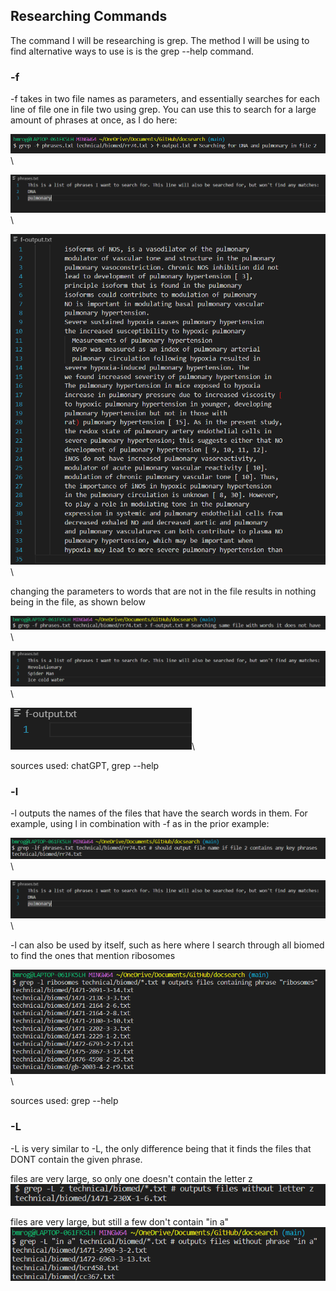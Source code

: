 <h2>Researching Commands</h2>
The command I will be researching is grep. The method I will be using to find alternative ways to use is is the grep --help command.

<h3>-f</h3>
-f takes in two file names as parameters, and essentially searches for each line of file one in file two using grep. You can use this to search for a large amount of phrases at once, as I do here:

![Image](command1.png)\

![Image](phrases.png)\

![Image](output1.png)\

changing the parameters to words that are not in the file results in nothing being in the file, as shown below

![Image](command2.png)\

![Image](phrases2.png)\

![Image](output2.png)\

sources used: chatGPT, grep --help

<h3>-l</h3>
-l outputs the names of the files that have the search words in them. For example, using l in combination with -f as in the prior example:

![Image](command3.png)\

![Image](phrases.png)\

-l can also be used by itself, such as here where I search through all biomed to find the ones that mention ribosomes

![Image](command4.png)\

sources used: grep --help

<h3>-L</h3>
-L is very similar to -L, the only difference being that it finds the files that DONT contain the given phrase.

files are very large, so only one doesn't contain the letter z
![Image](command5.png)

files are very large, but still a few don't contain "in a"
![Image](command6.png)

